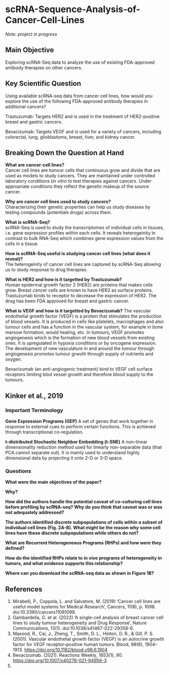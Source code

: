 # scRNA-Sequence-Analysis-of-Cancer-Cell-Lines
*Note: project in progress*
## Main Objective
Exploring scRNA-Seq data to analyze the use of existing FDA-approved antibody therapies on other cancers.

## Key Scientific Question
Using available scRNA-seq data from cancer cell lines, how would you explore the use of the following FDA-approved antibody therapies in additional cancers?

Trastuzumab: Targets HER2 and is used in the treatment of HER2-positive breast and gastric cancers.

Bevacizumab: Targets VEGF and is used for a variety of cancers, including colorectal, lung, glioblastoma, breast, liver, and kidney cancer.

## Breaking Down the Question at Hand
**What are cancer-cell lines?**   
Cancer cell lines are tumour cells that continuous grow and divide that are used as models to study cancers. They are maintained under controlled laboratory conditions (*in vitro* to test therapies against cancers. Under appropriate conditions they reflect the genetic makeup of the source cancer. 

**Why are cancer cell lines used to study cancers?**   
Characterizing their genetic properties can help us study diseases by testing compounds (potentials drugs) across them. 

**What is scRNA-Seq?**   
scRNA-Seq is used to study the transcriptomes of individual cells in tissues, i.e. gene expression profiles within each cells. It reveals heterogeinity in contrast to bulk RNA-Seq which combines gene expression values from the cells in a tissue.

**How is scRNA-Seq useful is studying cancer cell lines (what does it reveal)?**   
The heterogeinity of cancer cell lines are captured by scRNA-Seq allowing us to study response to drug therapies.

**What is HER2 and how is it targetted by Trastuzumab?**   
Human epidermal growth factor 2 (HER2) are proteins that makes cells grow. Breast cancer cells are known to have HER2 as surface proteins. Trastuzumab binds to receptor to decrease the expression of HER2. The drug has been FDA approved for breast and gastric cancer. 

**What is VEGF and how is it targetted by Bevacizumab?**
The vascular endothelial growth factor (VEGF) is a protein that stimulates the production of blood vessels. It is produced in cells like platelets, macrophages and also tumour cells and has a function in the vascular system, for example in bone maroow formation, would healing, etc. In tumours, VEGF promotes angiogenesis which is the formation of new blood vessels from existing ones. It is upregulated in hypoxia conditions or by oncogene expression. The development of new vasculature in and around the tumour through angiogenesis promotes tumour grwoth through supply of nutrients and oxygen.

Bevacizumab (an anti-angiogenic treatment) bind to VEGF cell surface receptors limiting blod vessel growth and therefore blood supply to the tumours.

## Kinker et al., 2019

### Important Terminology
**Gene Expression Programs (GEP)**
A set of genes that work together in response to external cues to perform certain functions. This is achieved through transcriptional co-regulation.

**t-distributed Stochastic Neighbor Embedding (t-SNE)**
A non-linear dimensionality reduction method used for linearly non-separable data (that PCA cannot separate out). It is mainly used to understand highly dimensional data by projecting it onto 2-D or 3-D space.

### Questions
**What were the main objectives of the paper?**

**Why?**

**How did the authors handle the potential caveat of co-culturing cell lines before profiling by scRNA-seq? Why do you think that caveat was or was not adequately addressed?**

**The authors identified discrete subpopulations of cells within a subset of individual cell lines (Fig. 2A-B). What might be the reason why some cell lines have these discrete subpopulations while others do not?**

**What are Recurrent Heterogeneous Programs (RHPs) and how were they defined?**

**How do the identified RHPs relate to in vivo programs of heterogeneity in tumors, and what evidence supports this relationship?**

**Where can you download the scRNA-seq data as shown in Figure 1B?**


## References
1. Mirabelli, P., Coppola, L. and Salvatore, M. (2019) ‘Cancer cell lines are useful model systems for Medical Research’, Cancers, 11(8), p. 1098. doi:10.3390/cancers11081098.
2. Gambardella, G. et al. (2022) ‘A single-cell analysis of breast cancer cell lines to study tumour heterogeneity and Drug Response’, Nature Communications, 13(1). doi:10.1038/s41467-022-29358-6.
3. Masood, R., Cai, J., Zheng, T., Smith, D. L., Hinton, D. R., & Gill, P. S. (2001). Vascular endothelial growth factor (VEGF) is an autocrine growth factor for VEGF receptor–positive human tumors. Blood, 98(6), 1904–1913. https://doi.org/10.1182/blood.v98.6.1904
4. Bevacizumab. (2021). Reactions Weekly, 1853(1), 90. https://doi.org/10.1007/s40278-021-94956-3
5. 


